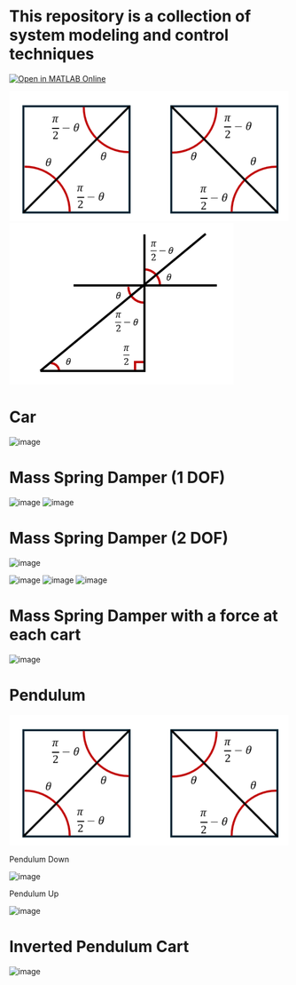 # This repository is a collection of system modeling and control techniques 

[![Open in MATLAB Online](https://www.mathworks.com/images/responsive/global/open-in-matlab-online.svg)](https://matlab.mathworks.com/open/github/v1?repo=tnibi/Control-Systems)


![image](https://github.com/Tolemy21/Control-Systems/blob/main/Media/Angles%20Part%201.PNG)
![image](https://github.com/Tolemy21/Control-Systems/blob/main/Media/Angles%20Part%202.PNG)

# Car
![image](https://github.com/tnibi/Control-Systems/blob/main/Media/Car%20Media/1DOF_Car.PNG)

# Mass Spring Damper (1 DOF)
![image](https://github.com/tnibi/Control-Systems/blob/main/Media/Mass%20Spring%20Damper%20Media/1DOF_Mass_Spring_Damper.PNG) 
![image](https://github.com/tnibi/Control-Systems/blob/main/Media/Mass%20Spring%20Damper%20Media/1DOF_Mass_Spring_Damper_Cases.PNG)

# Mass Spring Damper (2 DOF)
![image](https://github.com/tnibi/Control-Systems/blob/main/Media/Mass%20Spring%20Damper%20Media/2DOF_Mass_Spring_Damper.PNG)

![image](https://github.com/tnibi/Control-Systems/blob/main/Media/Mass%20Spring%20Damper%20Media/2DOF_Mass_Spring_Damper_Cases%20Part%201.PNG)
![image](https://github.com/tnibi/Control-Systems/blob/main/Media/Mass%20Spring%20Damper%20Media/2DOF_Mass_Spring_Damper_Cases%20Part%201.PNG)
![image](https://github.com/tnibi/Control-Systems/blob/main/Media/Mass%20Spring%20Damper%20Media/2DOF_Mass_Spring_Damper_Cases%20Part%202.PNG)

# Mass Spring Damper with a force at each cart
![image](https://github.com/tnibi/Control-Systems/blob/main/Media/Mass%20Spring%20Damper%20Media/2DOF_Mass_Spring_Damper%20With%20Multiple%20Forces.PNG)

# Pendulum 
![image](https://github.com/Tolemy21/Control-Systems/blob/main/Media/Angles%20Part%201.PNG)

Pendulum Down

![image](https://github.com/tnibi/Control-Systems/blob/main/Media/Pendulum%20Media/1DOF_Pendulum_down.PNG)

Pendulum Up

![image](https://github.com/tnibi/Control-Systems/blob/main/Media/Pendulum%20Media/1DOF_Pendulum_up.PNG)

# Inverted Pendulum Cart
![image](https://github.com/tnibi/Control-Systems/blob/main/Media/Inverted%20Pendulum%20Cart%20Media/2DOF_Inverted%20Pendulum_Cart.PNG)
